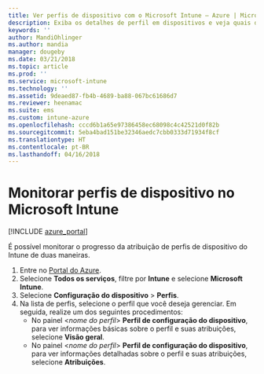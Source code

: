```yaml
---
title: Ver perfis de dispositivo com o Microsoft Intune – Azure | Microsoft Docs
description: Exiba os detalhes de perfil em dispositivos e veja quais deles têm os perfis de dispositivo do Microsoft Intune atribuídos ou implantados.
keywords: ''
author: MandiOhlinger
ms.author: mandia
manager: dougeby
ms.date: 03/21/2018
ms.topic: article
ms.prod: ''
ms.service: microsoft-intune
ms.technology: ''
ms.assetid: 9deaed87-fb4b-4689-ba88-067bc61686d7
ms.reviewer: heenamac
ms.suite: ems
ms.custom: intune-azure
ms.openlocfilehash: cccd6b1a65e97386458ec68098c4c42521d0f82b
ms.sourcegitcommit: 5eba4bad151be32346aedc7cbb0333d71934f8cf
ms.translationtype: HT
ms.contentlocale: pt-BR
ms.lasthandoff: 04/16/2018
---
```

# <a name="monitor-device-profiles-in-microsoft-intune"></a>Monitorar perfis de dispositivo no Microsoft Intune

[!INCLUDE [azure_portal](./includes/azure_portal.md)]

É possível monitorar o progresso da atribuição de perfis de dispositivo do Intune de duas maneiras.

1. Entre no [Portal do Azure](https://portal.azure.com).
2. Selecione **Todos os serviços**, filtre por **Intune** e selecione **Microsoft Intune**.
3. Selecione **Configuração do dispositivo** > **Perfis**.
4. Na lista de perfis, selecione o perfil que você deseja gerenciar. Em seguida, realize um dos seguintes procedimentos:
    - No painel <*nome do perfil*> **Perfil de configuração do dispositivo**, para ver informações básicas sobre o perfil e suas atribuições, selecione **Visão geral**.
    - No painel <*nome do perfil*> **Perfil de configuração do dispositivo**, para ver informações detalhadas sobre o perfil e suas atribuições, selecione **Atribuições**.
